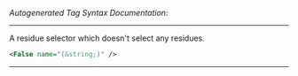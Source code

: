 <!-- THIS IS AN AUTOGENERATED FILE: Don't edit it directly, instead change the schema definition in the code itself. -->

_Autogenerated Tag Syntax Documentation:_

---
A residue selector which doesn't select any residues.

```xml
<False name="(&string;)" />
```



---
